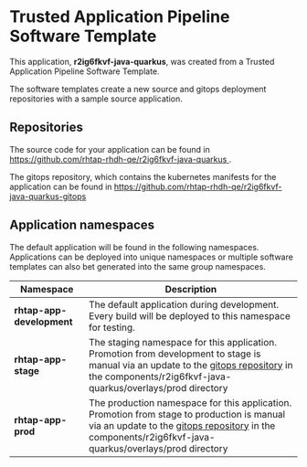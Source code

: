 # Trusted Application Pipeline Software Template

This application, **r2ig6fkvf-java-quarkus**, was created from a Trusted Application Pipeline Software Template.

The software templates create a new source and gitops deployment repositories with a sample source application. 

## Repositories

The source code for your application can be found in [https://github.com/rhtap-rhdh-qe/r2ig6fkvf-java-quarkus ](https://github.com/rhtap-rhdh-qe/r2ig6fkvf-java-quarkus ).
 
The gitops repository, which contains the kubernetes manifests for the application can be found in 
[https://github.com/rhtap-rhdh-qe/r2ig6fkvf-java-quarkus-gitops ](https://github.com/rhtap-rhdh-qe/r2ig6fkvf-java-quarkus-gitops ) 

## Application namespaces 

The default application will be found in the following namespaces. Applications can be deployed into unique namespaces or multiple software templates can also bet generated into the same group namespaces.  

|  Namespace   |  Description   |  
| -------- | -------- |   
| **rhtap-app-development** | The default application during development. Every build will be deployed to this namespace for testing. | 
| **rhtap-app-stage** | The staging namespace for this application. Promotion from development to stage is manual via an update to the [gitops repository](https://github.com/rhtap-rhdh-qe/r2ig6fkvf-java-quarkus-gitops ) in the components/r2ig6fkvf-java-quarkus/overlays/prod directory |  
| **rhtap-app-prod** | The production namespace for this application. Promotion from stage to production is manual via an update to the [gitops repository](https://github.com/rhtap-rhdh-qe/r2ig6fkvf-java-quarkus-gitops ) in the components/r2ig6fkvf-java-quarkus/overlays/prod directory | 